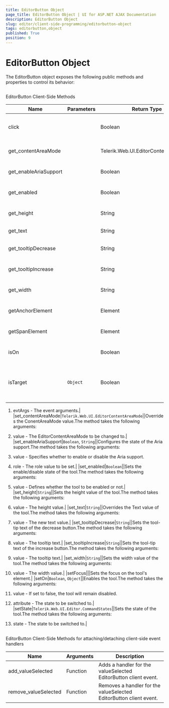 ```yaml
---
title: EditorButton Object
page_title: EditorButton Object | UI for ASP.NET AJAX Documentation
description: EditorButton Object
slug: editor/client-side-programming/editorbutton-object
tags: editorbutton,object
published: True
position: 9
---
```


# EditorButton Object



The EditorButton object exposes the following public methods and properties to control its behavior:

## 

EditorButton Client-Side Methods


| Name | Parameters | Return Type | Description |
| ------ | ------ | ------ | ------ |
|click||Boolean|Performs a click operation, but does not fire a command.|
|get_contentAreaMode||Telerik.Web.UI.EditorContentAreaMode|Returns the ContentAreaMode value.|
|get_enableAriaSupport||Boolean|Indicates whether the Aria support is enabled.|
|get_enabled||Boolean|Indicates whether the tool is enabled.|
|get_height||String|Returns the height of the tool in pixels.|
|get_text||String|Returns the Text value of the tool.|
|get_tooltipDecrease||String|Returns the tool-tip text of the decrease button.|
|get_tooltipIncrease||String|Returns the tool-tip text of the increase button.|
|get_width||String|Returns the width of the tool in pixels.|
|getAnchorElement||Element|Returns the anchor element of the tool.|
|getSpanElement||Element|Returns the span element of the tool.|
|isOn||Boolean|Returns a Boolean value upon the state of the tool.|
|isTarget|`Object`|Boolean|Determines whether the tool was clicked.The method takes the following arguments:

1. evtArgs - The event arguments.|
|set_contentAreaMode|`Telerik.Web.UI.EditorContentAreaMode`||Overrides the ConentAreaMode value.The method takes the following arguments:

1. value - The EditorContentAreaMode to be changed to.|
|set_enableAriaSupport|`Boolean`, `String`||Configures the state of the Aria support.The method takes the following arguments:

1. value - Specifies whether to enable or disable the Aria support.

1. role - The role value to be set.|
|set_enabled|`Boolean`||Sets the enable/disable state of the tool.The method takes the following arguments:

1. value - Defines whether the tool to be enabled or not.|
|set_height|`String`||Sets the height value of the tool.The method takes the following arguments:

1. value - The height value.|
|set_text|`String`||Overrides the Text value of the tool.The method takes the following arguments:

1. value - The new text value.|
|set_tooltipDecrease|`String`||Sets the tool-tip text of the decrease button.The method takes the following arguments:

1. value - The tooltip text.|
|set_tooltipIncrease|`String`||Sets the tool-tip text of the increase button.The method takes the following arguments:

1. value - The tooltip text.|
|set_width|`String`||Sets the width value of the tool.The method takes the following arguments:

1. value - The width value.|
|setFocus|||Sets the focus on the tool's element.|
|setOn|`Boolean`, `Object`||Enables the tool.The method takes the following arguments:

1. value - If set to false, the tool will remain disabled.

1. attribute - The state to be switched to.|
|setState|`Telerik.Web.UI.Editor.CommandStates`||Sets the state of the tool.The method takes the following arguments:

1. state - The state to be switched to.|

## 

EditorButton Client-Side Methods for attaching/detaching client-side event handlers


| Name | Arguments | Description |
| ------ | ------ | ------ |
|add_valueSelected|Function|Adds a handler for the valueSelected EditorButton client event.|
|remove_valueSelected|Function|Removes a handler for the valueSelected EditorButton client event.|
